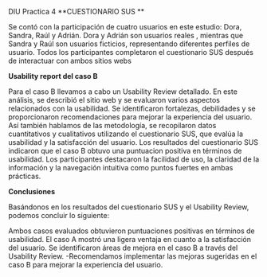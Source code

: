 DIU Practica 4
**CUESTIONARIO SUS **

Se contó con la participación de cuatro usuarios en este estudio: Dora, Sandra, Raúl y Adrián. Dora y Adrián son usuarios reales , mientras que Sandra y Raúl son usuarios ficticios, representando diferentes perfiles de usuario. Todos los participantes completaron el cuestionario SUS después de interactuar con ambos sitios webs

**Usability report del caso B**

Para el caso B llevamos a cabo un Usability Review detallado. En este análisis, se describió el sitio web y se evaluaron varios aspectos relacionados con la usabilidad. Se identificaron fortalezas, debilidades y se proporcionaron recomendaciones para mejorar la experiencia del usuario. Así también hablamos de las metodología, se recopilaron datos cuantitativos y cualitativos utilizando el cuestionario SUS, que evalúa la usabilidad y la satisfacción del usuario. Los resultados del cuestionario SUS indicaron que el caso B obtuvo una puntuacion positiva en términos de usabilidad. Los participantes destacaron la facilidad de uso, la claridad de la información y la navegación intuitiva como puntos fuertes en ambas prácticas.

**Conclusiones** 

Basándonos en los resultados del cuestionario SUS y el Usability Review, podemos concluir lo siguiente:

Ambos casos evaluados obtuvieron puntuaciones positivas en términos de usabilidad.
El caso A mostró una ligera ventaja en cuanto a la satisfacción del usuario.
Se identificaron áreas de mejora en el caso B a través del Usability Review. -Recomendamos implementar las mejoras sugeridas en el caso B para mejorar la experiencia del usuario.
